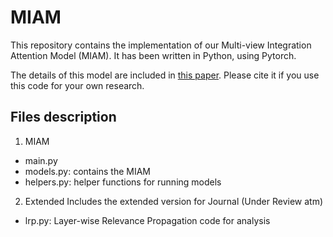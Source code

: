 # MIAM
This repository contains the implementation of our Multi-view Integration Attention Model (MIAM). It has been written in Python, using Pytorch.

The details of this model are included in [this paper](http://arxiv.org/abs/2101.09986). Please cite it if you use this code for your own research.

## Files description
1. MIAM
  * main.py
  * models.py: contains the MIAM
  * helpers.py: helper functions for running models

2. Extended
  Includes the extended version for Journal (Under Review atm)
  * lrp.py: Layer-wise Relevance Propagation code for analysis
